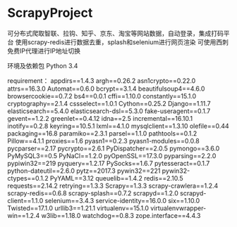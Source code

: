 # ScrapyProject
可分布式爬取智联、拉钩、知乎、京东、淘宝等网站数据，自动登录，集成打码平台
使用scrapy-redis进行数据去重，splash和selenium进行网页渲染
可使用西刺免费IP代理进行IP地址切换

环境及依赖包
Python 3.4

requirement：
appdirs==1.4.3
argh==0.26.2
asn1crypto==0.22.0
attrs==16.3.0
Automat==0.6.0
bcrypt==3.1.4
beautifulsoup4==4.6.0
browsercookie==0.7.2
bs4==0.0.1
cffi==1.10.0
constantly==15.1.0
cryptography==2.1.4
cssselect==1.0.1
Cython==0.25.2
Django==1.11.7
elasticsearch==5.4.0
elasticsearch-dsl==5.3.0
fake-useragent==0.1.7
gevent==1.2.2
greenlet==0.4.12
idna==2.5
incremental==16.10.1
inotify==0.2.8
keyring==10.5.1
lxml==4.1.0
mysqlclient==1.3.10
olefile==0.44
packaging==16.8
paramiko==2.3.1
parsel==1.1.0
pathtools==0.1.2
Pillow==4.1.1
proxies==1.6
pyasn1==0.2.3
pyasn1-modules==0.0.8
pycparser==2.17
pycrypto==2.6.1
PyDispatcher==2.0.5
pymongo==3.6.0
PyMySQL3==0.5
PyNaCl==1.2.0
pyOpenSSL==17.3.0
pyparsing==2.2.0
pypiwin32==219
pyquery==1.2.17
PySocks==1.6.7
pytesseract==0.1.7
python-dateutil==2.6.0
pytz==2017.3
pywin32==221
pywin32-ctypes==0.1.2
PyYAML==3.12
queuelib==1.4.2
redis==2.10.5
requests==2.14.2
retrying==1.3.3
Scrapy==1.3.3
scrapy-crawlera==1.2.4
scrapy-redis==0.6.8
scrapy-splash==0.7.2
scrapyd==1.2.0
scrapyd-client==1.1.0
selenium==3.4.3
service-identity==16.0.0
six==1.10.0
Twisted==17.1.0
urllib3==1.21.1
virtualenv==15.1.0
virtualenvwrapper-win==1.2.4
w3lib==1.18.0
watchdog==0.8.3
zope.interface==4.4.3
